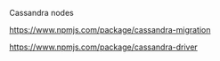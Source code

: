 Cassandra nodes

https://www.npmjs.com/package/cassandra-migration

https://www.npmjs.com/package/cassandra-driver
